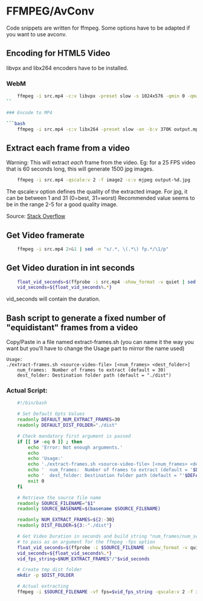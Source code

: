 # FFMPEG/AvConv 

Code snippets are written for ffmpeg. Some options have to be adapted if you want to use avconv.


## Encoding for HTML5 Video

libvpx and libx264 encoders have to be installed.

### WebM

```bash
	ffmpeg -i src.mp4 -c:v libvpx -preset slow -s 1024x576 -qmin 0 -qmax 50 -an -b:v 400K -pass 1 output.webm
``

### Encode to MP4

```bash
	ffmpeg -i src.mp4 -c:v libx264 -preset slow -an -b:v 370K output.mp4
```


## Extract each frame from a video

Warning: This will extract *each* frame from the video. Eg: for a 25 FPS video that is 60 seconds long, this will generate 1500 jpg images.

```bash
	ffmpeg -i src.mp4 -qscale:v 2 -f image2 -c:v mjpeg output-%d.jpg
```

The qscale:v option defines the quality of the extracted image. For jpg, it can be between 1 and 31 (0=best, 31=worst)
Recommended value seems to be in the range 2-5 for a good quality image.

Source: [Stack Overflow](http://stackoverflow.com/questions/10225403/how-can-i-extract-a-good-quality-jpeg-image-from-an-h264-video-file-with-ffmpeg)


## Get Video framerate

```bash
    ffmpeg -i src.mp4 2>&1 | sed -n "s/.*, \(.*\) fp.*/\1/p"
```


## Get Video duration in int seconds

```bash
    float_vid_seconds=$(ffprobe -i src.mp4 -show_format -v quiet | sed -n 's/duration=//p')
    vid_seconds=${float_vid_seconds%.*}
```

vid_seconds will contain the duration.



## Bash script to generate a fixed number of "equidistant" frames from a video

Copy/Paste in a file named extract-frames.sh (you can name it the way you want but you'll have to change the Usage part to mirror the name used)

    Usage:
    ./extract-frames.sh <source-video-file> [<num_frames> <dest_folder>]
        num_frames:  Number of frames to extract (default = 30)
        dest_folder: Destination folder path (default = "./dist")


### Actual Script:

```bash
    #!/bin/bash

    # Set Default Opts Values
    readonly DEFAULT_NUM_EXTRACT_FRAMES=30
    readonly DEFAULT_DIST_FOLDER="./dist"

    # Check mandatory first argument is passed
    if [[ $# -eq 0 ]] ; then
        echo 'Error: Not enough arguments.'
        echo
        echo 'Usage:'
        echo './extract-frames.sh <source-video-file> [<num_frames> <dest_folder>]'
        echo '  num_frames:  Number of frames to extract (default = '$DEFAULT_NUM_EXTRACT_FRAMES')'
        echo '  dest_folder: Destination folder path (default = "'$DEFAULT_DIST_FOLDER'")'
        exit 0
    fi

    # Retrieve the source file name
    readonly SOURCE_FILENAME="$1"
    readonly SOURCE_BASENAME=$(basename $SOURCE_FILENAME)

    readonly NUM_EXTRACT_FRAMES=${2:-30}
    readonly DIST_FOLDER=${3:-"./dist"}

    # Get Video Duration in seconds and build string "num_frames/num_seconds" 
    # to pass as an argument for the ffmpeg -fps option
    float_vid_seconds=$(ffprobe -i $SOURCE_FILENAME -show_format -v quiet | sed -n 's/duration=//p')
    vid_seconds=${float_vid_seconds%.*}
    vid_fps_string=$NUM_EXTRACT_FRAMES"/"$vid_seconds

    # Create tmp dist folder
    mkdir -p $DIST_FOLDER

    # Actual extracting
    ffmpeg -i $SOURCE_FILENAME -vf fps=$vid_fps_string -qscale:v 2 -f image2 -c:v mjpeg $DIST_FOLDER/$SOURCE_BASENAME-frame-%03d.jpg
```